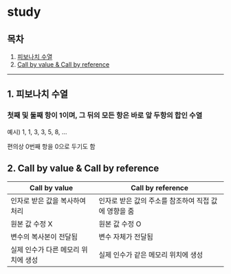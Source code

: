 # study

## 목차
1. [피보나치 수열](#1-피보나치-수열)
2. [Call by value &amp; Call by reference](#2-call-by-value--call-by-reference)

---

## 1. 피보나치 수열
### 첫째 및 둘째 항이 1이며, 그 뒤의 모든 항은 바로 앞 두항의 합인 수열

예시) 1, 1, 3, 3, 5, 8, …

편의상 0번째 항을 0으로 두기도 함

## 2. Call by value & Call by reference
| Call by value | Call by reference |
| --- | --- |
| 인자로 받은 값을 복사하여 처리 | 인자로 받은 값의 주소를 참조하여 직접 값에 영향을 줌 |
| 원본 값 수정 X | 원본 값 수정 O |
| 변수의 복사본이 전달됨 | 변수 자체가 전달됨 |
| 실제 인수가 다른 메모리 위치에 생성 | 실제 인수가 같은 메모리 위치에 생성 |

